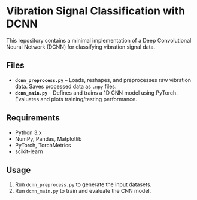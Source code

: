 # Vibration Signal Classification with DCNN

This repository contains a minimal implementation of a Deep Convolutional Neural Network (DCNN) for classifying vibration signal data.

## Files

- **`dcnn_preprocess.py`** – Loads, reshapes, and preprocesses raw vibration data. Saves processed data as `.npy` files.
- **`dcnn_main.py`** – Defines and trains a 1D CNN model using PyTorch. Evaluates and plots training/testing performance.

## Requirements

- Python 3.x  
- NumPy, Pandas, Matplotlib  
- PyTorch, TorchMetrics  
- scikit-learn

## Usage

1. Run `dcnn_preprocess.py` to generate the input datasets.
2. Run `dcnn_main.py` to train and evaluate the CNN model.
